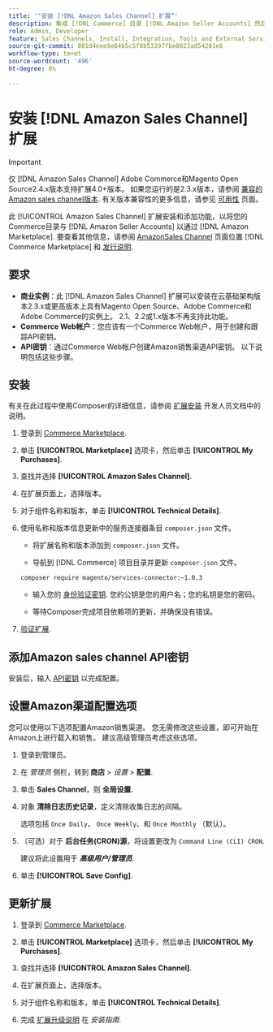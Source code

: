 ```yaml
---
title: '"安装 [!DNL Amazon Sales Channel] 扩展”'
description: 集成 [!DNL Commerce] 目录 [!DNL Amazon Seller Accounts] 然后通过 [!DNL Amazon Marketplace]，下载并安装AmazonSales Channel扩展。
role: Admin, Developer
feature: Sales Channels, Install, Integration, Tools and External Services
source-git-commit: 801d4eee9e84b5c5f8b53397fbe8023ad54281e6
workflow-type: tm+mt
source-wordcount: '496'
ht-degree: 0%

---
```


# 安装 [!DNL Amazon Sales Channel] 扩展

>[!IMPORTANT]
>
>仅 [!DNL Amazon Sales Channel] Adobe Commerce和Magento Open Source2.4.x版本支持扩展4.0+版本。 如果您运行的是2.3.x版本，请参阅 [兼容的Amazon sales channel版本](https://docs.magento.com/user-guide/v2.3/sales-channels/amazon/amazon-sales-channel.html). 有关版本兼容性的更多信息，请参见 [可用性](https://experienceleague.adobe.com/docs/commerce-operations/release/product-availability.html) 页面。

此 [!UICONTROL Amazon Sales Channel] 扩展安装和添加功能，以将您的Commerce目录与 [!DNL Amazon Seller Accounts] 以通过 [!DNL Amazon Marketplace]. 要查看其他信息，请参阅 [AmazonSales Channel](https://marketplace.magento.com/magento-module-amazon.html) 页面位置 [!DNL Commerce Marketplace] 和 [发行说明](release-notes.md).

## 要求

- **商业实例**：此 [!DNL Amazon Sales Channel] 扩展可以安装在云基础架构版本2.3.x或更高版本上具有Magento Open Source、Adobe Commerce和Adobe Commerce的实例上。 2.1、2.2或1.x版本不再支持此功能。
- **Commerce Web帐户**：您应该有一个Commerce Web帐户，用于创建和跟踪API密钥。
- **API密钥**：通过Commerce Web帐户创建Amazon销售渠道API密钥。 以下说明包括这些步骤。

## 安装

有关在此过程中使用Composer的详细信息，请参阅 [扩展安装](https://experienceleague.adobe.com/docs/commerce-operations/installation-guide/tutorials/extensions.html) 开发人员文档中的说明。

1. 登录到 [Commerce Marketplace](https://marketplace.magento.com/customer/account/).

1. 单击 **[!UICONTROL Marketplace]** 选项卡，然后单击 **[!UICONTROL My Purchases]**.

1. 查找并选择 **[!UICONTROL Amazon Sales Channel]**.

1. 在扩展页面上，选择版本。

1. 对于组件名称和版本，单击 **[!UICONTROL Technical Details]**.

1. 使用名称和版本信息更新中的服务连接器条目 `composer.json` 文件。

   - 将扩展名称和版本添加到 `composer.json` 文件。

   - 导航到 [!DNL Commerce] 项目目录并更新 `composer.json` 文件。

   ```bash
   composer require magento/services-connector:~1.0.3
   ```

   - 输入您的 [身份验证密钥](https://experienceleague.adobe.com/docs/commerce-operations/installation-guide/prerequisites/authentication-keys.html). 您的公钥是您的用户名；您的私钥是您的密码。

   - 等待Composer完成项目依赖项的更新，并确保没有错误。

1. [验证扩展](https://experienceleague.adobe.com/docs/commerce-operations/installation-guide/tutorials/extensions.html).

## 添加Amazon sales channel API密钥

安装后，输入 [API密钥](./amazon-verify-api-key.md) 以完成配置。

## 设置Amazon渠道配置选项

您可以使用以下选项配置Amazon销售渠道。 您无需修改这些设置，即可开始在Amazon上进行载入和销售。 建议高级管理员考虑这些选项。

1. 登录到管理员。

1. 在 _管理员_ 侧栏，转到 **商店** > _设置_ > **配置**.

1. 单击 **Sales Channel**，则 **全局设置**.

1. 对象 **清除日志历史记录**，定义清除收集日志的间隔。

   选项包括 `Once Daily`， `Once Weekly`、和 `Once Monthly` （默认）。

1. （可选）对于 **后台任务(CRON)源**，将设置更改为 `Command Line (CLI) CRON`.

   建议将此设置用于 **_高级用户/管理员_**.

1. 单击 **[!UICONTROL Save Config]**.

## 更新扩展

1. 登录到 [Commerce Marketplace](https://marketplace.magento.com/customer/account/).

1. 单击 **[!UICONTROL Marketplace]** 选项卡，然后单击 **[!UICONTROL My Purchases]**.

1. 查找并选择 **[!UICONTROL Amazon Sales Channel]**.

1. 在扩展页面上，选择版本。

1. 对于组件名称和版本，单击 **[!UICONTROL Technical Details]**.

1. 完成 [扩展升级说明](https://experienceleague.adobe.com/docs/commerce-operations/installation-guide/tutorials/extensions.html) 在 _安装指南_.
